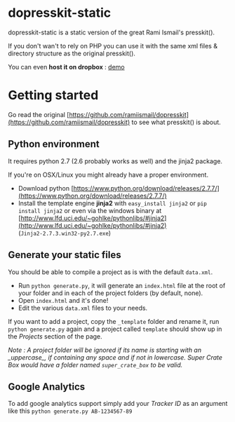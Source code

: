 dopresskit-static
=================

dopresskit-static is a static version of the great Rami Ismail's presskit().

If you don't wan't to rely on PHP you can use it with the same xml files & directory structure as the original presskit().

You can even **host it on dropbox** : [demo](https://dl.dropboxusercontent.com/u/8211966/presskit-static/index.html)

# Getting started
Go read the original [https://github.com/ramiismail/dopresskit](https://github.com/ramiismail/dopresskit) to see what presskit() is about.

## Python environment
It requires python 2.7 (2.6 probably works as well) and the jinja2 package.

If you're on OSX/Linux you might already have a proper environment.

* Download python [https://www.python.org/download/releases/2.7.7/](https://www.python.org/download/releases/2.7.7/)
* Install the template engine **jinja2** with `easy_install jinja2` or `pip install jinja2` or even via the windows binary at [http://www.lfd.uci.edu/~gohlke/pythonlibs/#jinja2](http://www.lfd.uci.edu/~gohlke/pythonlibs/#jinja2) (`Jinja2‑2.7.3.win32‑py2.7.exe`)

## Generate your static files
You should be able to compile a project as is with the default `data.xml`.

* Run `python generate.py`, it will generate an `index.html` file at the root of your folder and in each of the project folders (by default, none).
* Open `index.html` and it's done!
* Edit the various `data.xml` files to your needs.

If you want to add a project, copy the `_template` folder and rename it, run `python generate.py` again and a project called `template` should show up in the *Projects* section of the page.

*Note : A project folder will be ignored if its name is starting with an \_uppercase_, if containing any space and if not in lowercase. *Super Crate Box* would have a folder named `super_crate_box` to be valid.*

## Google Analytics
To add google analytics support simply add your *Tracker ID* as an argument like this `python generate.py AB-1234567-89`
